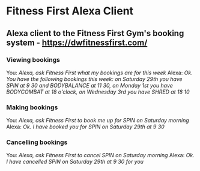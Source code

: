 # Fitness First Alexa Client
## Alexa client to the Fitness First Gym's booking system - https://dwfitnessfirst.com/

### Viewing bookings
You: *Alexa, ask Fitness First what my bookings are for this week*
Alexa: *Ok. You have the following bookings this week: on Saturday 29th you have SPIN at 9 30 and BODYBALANCE at 11 30, on Monday 1st you have BODYCOMBAT at 18 o'clock, on Wednesday 3rd you have SHRED at 18 10*

### Making bookings
You: *Alexa, ask Fitness First to book me up for SPIN on Saturday morning*
Alexa: *Ok. I have booked you for SPIN on Saturday 29th at 9 30*

### Cancelling bookings
You: *Alexa, ask Fitness First to cancel SPIN on Saturday morning*
Alexa: *Ok. I have cancelled SPIN on Saturday 29th at 9 30 for you*
